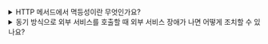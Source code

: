 <details>
<summary> 
HTTP 메서드에서 멱등성이란 무엇인가요?
</summary>

🔗 질문 링크: [HTTP 메서드에서 멱등성이란 무엇인가요?](https://www.maeil-mail.kr/question/90)

✅ 답변 내용:
<pre>
  - 동일한 요청을 여러 번 보냈을 때, 동일한 응답을 받을 수 있는 성질
  - GET, PUT 메서드는 멱등성을 가지지만 POST, PATCH 메서드는 멱등성을 가지지 않음
    (이에 대한 예시도 답변했지만 설명이 명확하지 않았음🫠)
</pre>

💡 꼬리 질문1: HEAD, TRACE, OPTIONS 메서드란?
<pre>
  - HEAD : HTTP 요청에 대한 헤더 ... 어쩌구 .. 헤더 정보를 요청하는 메서드?
  - TRACE : 해당 HTTP 요청이 어떤 노드들을 통해 서버로 전달됐는지 경로를 추적할 수 있는 메서드
  - OPTIONS : HTTP 요청을 받은 서버가 어떤 메서드를 지원하는지 확인할 수 있는 메서드
</pre>

✨ 질문에 대한 보충 학습 내용:
<pre>
  멱등성에 대해 답변할 때, 같은 요청을 여러 번 보내도 동일한 결과를 얻을 수 있어야 하는 성질은 
  잘 답변한 것 같지만 여기에 추가적으로 "서버의 상태가 동일하게 유지"되어야 한다는 내용을
  추가했다면 더 좋았을 것 같다

  📍 POST 메서드가 멱등성을 보장하지 않는 이유
  - POST는 리소스 생성, 서버 상태 변경 작업에 사용됨
  - 같은 POST요청을 여러 번 보내면 동일한 리소스 중복 생성, 서버 상태 변화
  - 따라서 요청을 반복할 때 마다 결과가 달라질 수 있어 멱등하지 않음

  📍 PUT 메서드가 멱등성을 보장하는 이유
  - PUT은 지정된 리소스를 덮어쓰기(전체를 갈아엎음)하는 작업
  - 같은 PUST요청을 여러 번 보내도 항상 같은 내용으로 덮어씀(서버 상태 변화없음!)

  📍 PATCH 메서드가 멱등성을 보장하지 않는 이유
  - PATCH는 리소스의 일부만 수정(구현에 따라 매번 상태 변화 가능성이 있음)

  1. HEAD : GET과 동일, 응답 본문 포함❌, 주로 리소스 존재 여부 확인 또는 헤더 확인 시 사용
  2. TRACE : 
  HTTP 요청이 서버에 도달했을 때, 어떤 형태로 도달했는지 반사(echo)하여 응답
  HTTP 요청 헤더/본문이 중간에서 어떻게 바뀌었는지 확인하는 용도
  보안 이슈로 대부분의 웹 서버에서 비활성화
  3. OPTIONS : 서버가 지원하는 HTTP 메서드를 확인하는 용도
  
</pre>

👀 참고 링크: 

[개쩌는 의연공쥬의 블로그 -  HTTP / REST/ GraphQL](https://velog.io/@kiteof_park/Web-HTTP%EC%99%80-REST%EC%99%80-GraphQL%EA%B9%8C%EC%A7%80-%EB%AA%A8%EB%91%90-%EC%8C%88%EC%8B%B8%EB%A8%B9%EA%B8%B0)

[토스페이먼츠 - 멱등성](https://velog.io/@tosspayments/%EB%A9%B1%EB%93%B1%EC%84%B1%EC%9D%B4-%EB%AD%94%EA%B0%80%EC%9A%94)
  
</details>

<details>
<summary> 
동기 방식으로 외부 서비스를 호출할 때 외부 서비스 장애가 나면 어떻게 조치할 수 있나요?
</summary>

🔗 질문 링크: [동기 방식으로 외부 서비스를 호출할 때 외부 서비스 장애가 나면 어떻게 조치할 수 있나요?](https://www.maeil-mail.kr/question/74)

✅ 답변 내용:
<pre>
답변
</pre>

💡 꼬리 질문1: 꼬리 질문 내용
<pre>
꼬리 질문 답변
</pre>

✨ 질문에 대한 보충 학습 내용:
<pre>
- 학습한 내용
- 또는 답변에 보완하면 좋았을 내용
</pre>

👀 참고 링크:
  
</details>
